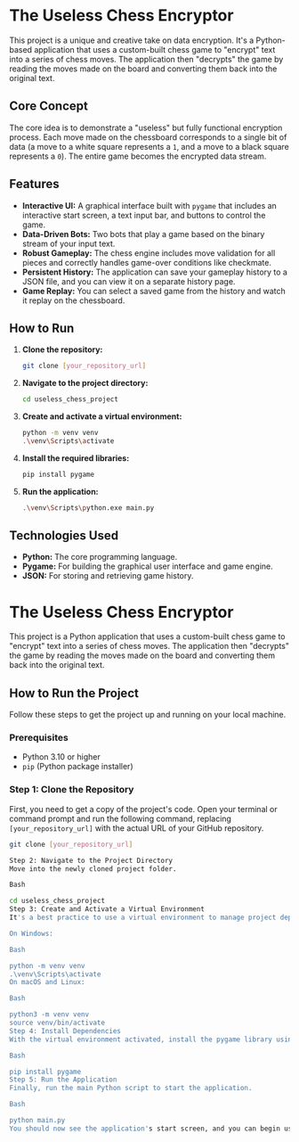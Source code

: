 # The Useless Chess Encryptor

This project is a unique and creative take on data encryption. It's a Python-based application that uses a custom-built chess game to "encrypt" text into a series of chess moves. The application then "decrypts" the game by reading the moves made on the board and converting them back into the original text.

## Core Concept

The core idea is to demonstrate a "useless" but fully functional encryption process. Each move made on the chessboard corresponds to a single bit of data (a move to a white square represents a `1`, and a move to a black square represents a `0`). The entire game becomes the encrypted data stream.

## Features

- **Interactive UI:** A graphical interface built with `pygame` that includes an interactive start screen, a text input bar, and buttons to control the game.
- **Data-Driven Bots:** Two bots that play a game based on the binary stream of your input text.
- **Robust Gameplay:** The chess engine includes move validation for all pieces and correctly handles game-over conditions like checkmate.
- **Persistent History:** The application can save your gameplay history to a JSON file, and you can view it on a separate history page.
- **Game Replay:** You can select a saved game from the history and watch it replay on the chessboard.

## How to Run

1.  **Clone the repository:**
    ```bash
    git clone [your_repository_url]
    ```
2.  **Navigate to the project directory:**
    ```bash
    cd useless_chess_project
    ```
3.  **Create and activate a virtual environment:**
    ```bash
    python -m venv venv
    .\venv\Scripts\activate
    ```
4.  **Install the required libraries:**
    ```bash
    pip install pygame
    ```
5.  **Run the application:**
    ```bash
    .\venv\Scripts\python.exe main.py
    ```

## Technologies Used

* **Python:** The core programming language.
* **Pygame:** For building the graphical user interface and game engine.
* **JSON:** For storing and retrieving game history.


# The Useless Chess Encryptor

This project is a Python application that uses a custom-built chess game to "encrypt" text into a series of chess moves. The application then "decrypts" the game by reading the moves made on the board and converting them back into the original text.

## How to Run the Project

Follow these steps to get the project up and running on your local machine.

### Prerequisites

* Python 3.10 or higher
* `pip` (Python package installer)

### Step 1: Clone the Repository

First, you need to get a copy of the project's code. Open your terminal or command prompt and run the following command, replacing `[your_repository_url]` with the actual URL of your GitHub repository.

```bash
git clone [your_repository_url]

Step 2: Navigate to the Project Directory
Move into the newly cloned project folder.

Bash

cd useless_chess_project
Step 3: Create and Activate a Virtual Environment
It's a best practice to use a virtual environment to manage project dependencies. This prevents conflicts with other Python projects on your machine.

On Windows:

Bash

python -m venv venv
.\venv\Scripts\activate
On macOS and Linux:

Bash

python3 -m venv venv
source venv/bin/activate
Step 4: Install Dependencies
With the virtual environment activated, install the pygame library using pip.

Bash

pip install pygame
Step 5: Run the Application
Finally, run the main Python script to start the application.

Bash

python main.py
You should now see the application's start screen, and you can begin using your Useless Chess Encryptor!
